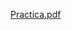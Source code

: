[Practica.pdf](https://github.com/MireiaHernandezLozano/practica_Tableau/files/10368968/Practica.pdf)
